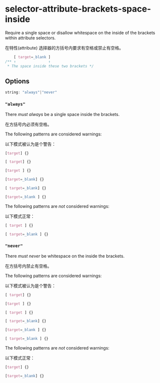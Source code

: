 # selector-attribute-brackets-space-inside

Require a single space or disallow whitespace on the inside of the brackets within attribute selectors.

在特性(attribute) 选择器的方括号内要求有空格或禁止有空格。

```css
    [ target=_blank ]
/** ↑               ↑
 * The space inside these two brackets */
```

## Options

```js
string: "always"|"never"
```

### `"always"`

There *must always* be a single space inside the brackets.

在方括号内必须有空格。

The following patterns are considered warnings:

以下模式被认为是个警告：

```css
[target] {}
```

```css
[ target] {}
```

```css
[target ] {}
```

```css
[target=_blank] {}
```

```css
[ target=_blank] {}
```

```css
[target=_blank ] {}
```

The following patterns are *not* considered warnings:

以下模式正常：

```css
[ target ] {}
```

```css
[ target=_blank ] {}
```

### `"never"`

There *must never* be whitespace on the inside the brackets.

在方括号内禁止有空格。

The following patterns are considered warnings:

以下模式被认为是个警告：

```css
[ target] {}
```

```css
[target ] {}
```

```css
[ target ] {}
```

```css
[ target=_blank] {}
```

```css
[target=_blank ] {}
```

```css
[ target=_blank ] {}
```

The following patterns are *not* considered warnings:

以下模式正常：

```css
[target] {}
```

```css
[target=_blank] {}
```
